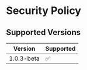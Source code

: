 # Security Policy

## Supported Versions

| Version | Supported          |
| ---------- | ------------------ |
| 1.0.3-beta   | :white_check_mark: |



